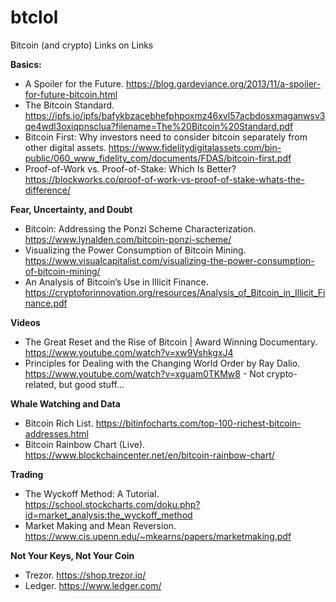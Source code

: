 # btclol
Bitcoin (and crypto) Links on Links

**Basics:**
- A Spoiler for the Future. https://blog.gardeviance.org/2013/11/a-spoiler-for-future-bitcoin.html
- The Bitcoin Standard. https://ipfs.io/ipfs/bafykbzacebhefphpoxmz46xvl57acbdosxmaganwsv3qe4wdl3oxiqpnsclua?filename=The%20Bitcoin%20Standard.pdf
- Bitcoin First: Why investors need to consider bitcoin separately from other digital assets. https://www.fidelitydigitalassets.com/bin-public/060_www_fidelity_com/documents/FDAS/bitcoin-first.pdf
- Proof-of-Work vs. Proof-of-Stake: Which Is Better? https://blockworks.co/proof-of-work-vs-proof-of-stake-whats-the-difference/

**Fear, Uncertainty, and Doubt**
- Bitcoin: Addressing the Ponzi Scheme Characterization. https://www.lynalden.com/bitcoin-ponzi-scheme/
- Visualizing the Power Consumption of Bitcoin Mining. https://www.visualcapitalist.com/visualizing-the-power-consumption-of-bitcoin-mining/
- An Analysis of Bitcoin’s Use in Illicit Finance. https://cryptoforinnovation.org/resources/Analysis_of_Bitcoin_in_Illicit_Finance.pdf

**Videos**
- The Great Reset and the Rise of Bitcoin | Award Winning Documentary. https://www.youtube.com/watch?v=xw9VshkgxJ4
- Principles for Dealing with the Changing World Order by Ray Dalio. https://www.youtube.com/watch?v=xguam0TKMw8 - Not crypto-related, but good stuff...

**Whale Watching and Data**
- Bitcoin Rich List. https://bitinfocharts.com/top-100-richest-bitcoin-addresses.html
- Bitcoin Rainbow Chart (Live). https://www.blockchaincenter.net/en/bitcoin-rainbow-chart/

**Trading**
- The Wyckoff Method: A Tutorial. https://school.stockcharts.com/doku.php?id=market_analysis:the_wyckoff_method
- Market Making and Mean Reversion. https://www.cis.upenn.edu/~mkearns/papers/marketmaking.pdf

**Not Your Keys, Not Your Coin**
- Trezor. https://shop.trezor.io/
- Ledger. https://www.ledger.com/
